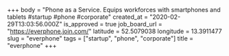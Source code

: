 +++
body = "Phone as a Service. Equips workforces with smartphones and tablets #startup #phone #corporate"
created_at = "2020-02-29T13:03:56.000Z"
is_approved = true
job_board_url = "https://everphone.join.com/"
latitude = 52.5079038
longitude = 13.3911477
slug = "everphone"
tags = ["startup", "phone", "corporate"]
title = "everphone"
+++
